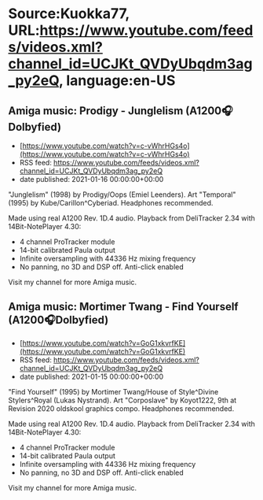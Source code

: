 # Source:Kuokka77, URL:https://www.youtube.com/feeds/videos.xml?channel_id=UCJKt_QVDyUbqdm3ag_py2eQ, language:en-US

## Amiga music: Prodigy - Junglelism (A1200🎧Dolbyfied)
 - [https://www.youtube.com/watch?v=c-vWhrHGs4o](https://www.youtube.com/watch?v=c-vWhrHGs4o)
 - RSS feed: https://www.youtube.com/feeds/videos.xml?channel_id=UCJKt_QVDyUbqdm3ag_py2eQ
 - date published: 2021-01-16 00:00:00+00:00

"Junglelism" (1998) by Prodigy/Oops (Emiel Leenders). Art "Temporal" (1995) by Kube/Carillon^Cyberiad. Headphones recommended.

Made using real A1200 Rev. 1D.4 audio. Playback from DeliTracker 2.34 with 14Bit-NotePlayer 4.30:
- 4 channel ProTracker module
- 14-bit calibrated Paula output
- Infinite oversampling with 44336 Hz mixing frequency
- No panning, no 3D and DSP off. Anti-click enabled

Visit my channel for more Amiga music.

## Amiga music: Mortimer Twang - Find Yourself (A1200🎧Dolbyfied)
 - [https://www.youtube.com/watch?v=GoG1xkvrfKE](https://www.youtube.com/watch?v=GoG1xkvrfKE)
 - RSS feed: https://www.youtube.com/feeds/videos.xml?channel_id=UCJKt_QVDyUbqdm3ag_py2eQ
 - date published: 2021-01-15 00:00:00+00:00

"Find Yourself" (1995) by Mortimer Twang/House of Style^Divine Stylers^Royal (Lukas Nystrand). Art "Corposlave" by Koyot1222, 9th at Revision 2020 oldskool graphics compo. Headphones recommended.

Made using real A1200 Rev. 1D.4 audio. Playback from DeliTracker 2.34 with 14Bit-NotePlayer 4.30:
- 4 channel ProTracker module
- 14-bit calibrated Paula output
- Infinite oversampling with 44336 Hz mixing frequency
- No panning, no 3D and DSP off. Anti-click enabled

Visit my channel for more Amiga music.

